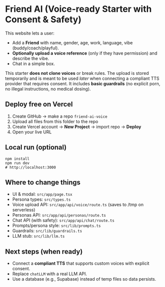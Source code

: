 # Friend AI (Voice-ready Starter with Consent & Safety)

This website lets a user:
- Add a **Friend** with name, gender, age, work, language, vibe (buddy/coach/playful).
- **Optionally upload a voice reference** (only if they have permission) and describe the vibe.
- Chat in a simple box.

This starter **does not clone voices** or break rules. The upload is stored temporarily and is meant to be used *later* when connecting a compliant TTS provider that requires consent. It includes **basic guardrails** (no explicit porn, no illegal instructions, no medical dosing).

## Deploy free on Vercel
1) Create GitHub → make a repo `friend-ai-voice`
2) Upload all files from this folder to the repo
3) Create Vercel account → **New Project** → import repo → **Deploy**
4) Open your live URL

## Local run (optional)
```
npm install
npm run dev
# http://localhost:3000
```

## Where to change things
- UI & modal: `src/app/page.tsx`
- Persona types: `src/types.ts`
- Voice upload API: `src/app/api/voice/route.ts` (saves to /tmp on serverless)
- Personas API: `src/app/api/personas/route.ts`
- Chat API (with safety): `src/app/api/chat/route.ts`
- Prompts/persona style: `src/lib/prompts.ts`
- Guardrails: `src/lib/guardrails.ts`
- LLM stub: `src/lib/llm.ts`

## Next steps (when ready)
- Connect a **compliant TTS** that supports custom voices with explicit consent.
- Replace `chatLLM` with a real LLM API.
- Use a database (e.g., Supabase) instead of temp files so data persists.

